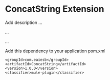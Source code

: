 # ConcatString Extension

Add description ...


...


...


Add this dependency to your application pom.xml

```
<groupId>com.eaiesb</groupId>
<artifactId>ConcatString</artifactId>
<version>1.0.0</version>
<classifier>mule-plugin</classifier>
```
